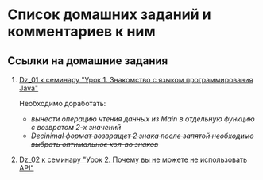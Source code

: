 # Список домашних заданий и комментариев к ним
## Ссылки на домашние задания
1. [Dz_01 к семинару "Урок 1. Знакомство с языком программирования Java"](https://github.com/arhangel2i/Java_HomeWork/blob/master/Dz_01/dz_01.java)
    
    Необходимо доработать: 
    - *вынести операцию чтения данных из Main в отдельную функцию с возвратом 2-х значений*
    - ~~*Decinimal формат возвращет 2 знака после запятой необходимо выбрать оптимальное кол-во знаков*~~

2. [Dz_02 к семинару "Урок 2. Почему вы не можете не использовать API"](https://github.com/arhangel2i/Java_HomeWork/blob/master/Dz_02/dz_02.java)